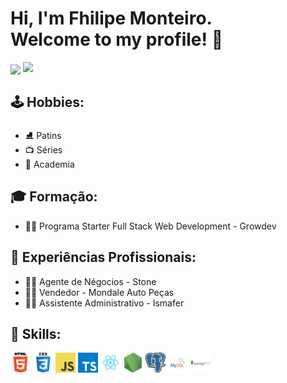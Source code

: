 <h1>Hi, I'm Fhilipe Monteiro. <br> Welcome to my profile! 👋</h1>

<img align='center' src="https://github-readme-stats.vercel.app/api?username=fhilipemonteiro&show_icons=true&title_color=783c00&text_color=af552e&icon_color=783c00&bg_color=f8efd4&cache_seconds=2300">

<img src="https://img.shields.io/static/v1?label=Overview&message=fhilipe monteiro&color=f8efd4&style=for-the-badge&logo=GitHub">

<h2>🕹 Hobbies:</h2>

<ul>
    <li>⛸ Patins</li>
    <li>📺 Séries</li>
    <li>💪 Academia</li>
</ul>

<h2>🎓 Formação:</h2>

<ul>
    <li>👨‍💻 Programa Starter Full Stack Web Development - Growdev</li>
</ul>

<h2>🧪 Experiências Profissionais:</h2>

<ul>
    <li>🕵️‍♂️ Agente de Négocios - Stone</li>
    <li>👨‍💼 Vendedor - Mondale Auto Peças</li>
    <li>👨‍💼 Assistente Administrativo - Ismafer</li>
</ul>

<h2>🚀 Skills:</h2>

<code><img height="32" src="https://raw.githubusercontent.com/github/explore/80688e429a7d4ef2fca1e82350fe8e3517d3494d/topics/html/html.png" alt="HTML5"/></code>
<code><img height="32" src="https://raw.githubusercontent.com/github/explore/80688e429a7d4ef2fca1e82350fe8e3517d3494d/topics/css/css.png" alt="CSS"/></code>
<code><img height="32" src="https://raw.githubusercontent.com/github/explore/80688e429a7d4ef2fca1e82350fe8e3517d3494d/topics/javascript/javascript.png" alt="Javascript"/></code>
<code><img height="32" src="https://raw.githubusercontent.com/github/explore/80688e429a7d4ef2fca1e82350fe8e3517d3494d/topics/typescript/typescript.png" alt="Typescript"/></code>
<code><img height="32" src="https://raw.githubusercontent.com/github/explore/80688e429a7d4ef2fca1e82350fe8e3517d3494d/topics/react/react.png" alt="React"/></code>
<code><img height="32" src="https://raw.githubusercontent.com/github/explore/80688e429a7d4ef2fca1e82350fe8e3517d3494d/topics/nodejs/nodejs.png" alt="Nodejs"/></code>
<code><img height="32" src="https://raw.githubusercontent.com/github/explore/80688e429a7d4ef2fca1e82350fe8e3517d3494d/topics/postgresql/postgresql.png" alt="PostegreSQL"/></code>
<code><img height="32" src="https://raw.githubusercontent.com/github/explore/80688e429a7d4ef2fca1e82350fe8e3517d3494d/topics/mysql/mysql.png" alt="MySQL"/></code>
<code><img height="32" src="https://raw.githubusercontent.com/github/explore/80688e429a7d4ef2fca1e82350fe8e3517d3494d/topics/mongodb/mongodb.png" alt="MongoDB"/></code>
